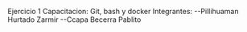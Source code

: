 Ejercicio 1
Capacitacion: Git, bash y docker
Integrantes:
--Pillihuaman Hurtado Zarmir
--Ccapa Becerra Pablito


